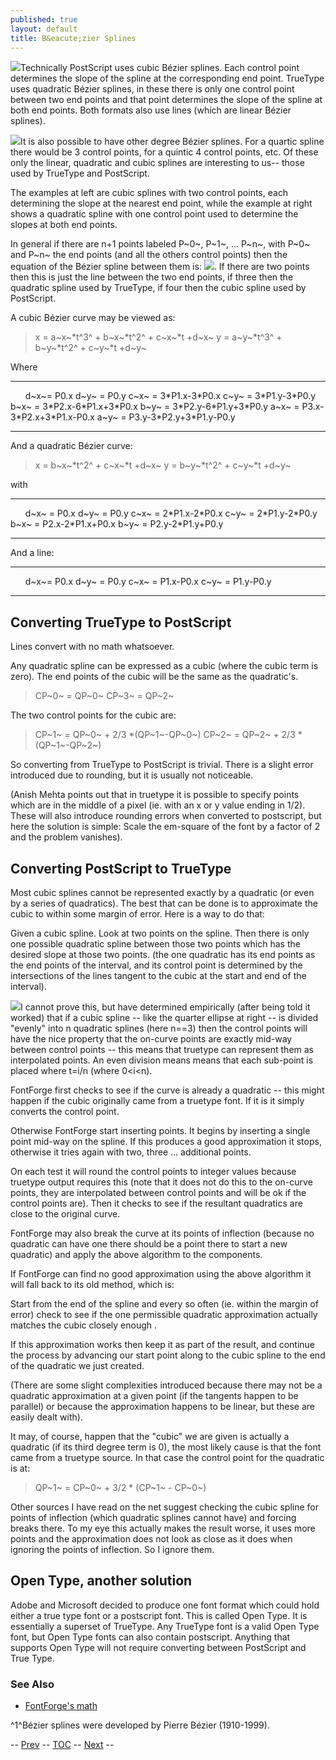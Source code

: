 ```yaml
---
published: true
layout: default
title: B&eacute;zier Splines
---
```



![](img/splines.gif)Technically PostScript uses cubic Bézier splines. Each
control point determines the slope of the spline at the corresponding
end point. TrueType uses quadratic Bézier splines, in these there is
only one control point between two end points and that point determines
the slope of the spline at both end points. Both formats also use lines
(which are linear Bézier splines).

![](img/quadbezier.gif)It is also possible to have other degree Bézier
splines. For a quartic spline there would be 3 control points, for a
quintic 4 control points, etc. Of these only the linear, quadratic and
cubic splines are interesting to us-- those used by TrueType and
PostScript.

The examples at left are cubic splines with two control points, each
determining the slope at the nearest end point, while the example at
right shows a quadratic spline with one control point used to determine
the slopes at both end points.

In general if there are n+1 points labeled P~0~, P~1~, ... P~n~, with
P~0~ and P~n~ the end points (and all the others control points) then
the equation of the Bézier spline between them is: ![](img/bezier.gif). If
there are two points then this is just the line between the two end
points, if three then the quadratic spline used by TrueType, if four
then the cubic spline used by PostScript.

A cubic Bézier curve may be viewed as:

> x = a~x~\*t^3^ + b~x~\*t^2^ + c~x~\*t +d~x~
>  y = a~y~\*t^3^ + b~y~\*t^2^ + c~y~\*t +d~y~

Where

  ------- ---------------------------------- ----------------------------------
          d~x~= P0.x                         d~y~ = P0.y
          c~x~ = 3\*P1.x-3\*P0.x             c~y~ = 3\*P1.y-3\*P0.y
          b~x~ = 3\*P2.x-6\*P1.x+3\*P0.x     b~y~ = 3\*P2.y-6\*P1.y+3\*P0.y
          a~x~ = P3.x-3\*P2.x+3\*P1.x-P0.x   a~y~ = P3.y-3\*P2.y+3\*P1.y-P0.y
  ------- ---------------------------------- ----------------------------------

And a quadratic Bézier curve:

> x = b~x~\*t^2^ + c~x~\*t +d~x~
>  y = b~y~\*t^2^ + c~y~\*t +d~y~

with

  ------- -------------------------- --------------------------
          d~x~ = P0.x                d~y~ = P0.y
          c~x~ = 2\*P1.x-2\*P0.x     c~y~ = 2\*P1.y-2\*P0.y
          b~x~ = P2.x-2\*P1.x+P0.x   b~y~ = P2.y-2\*P1.y+P0.y
  ------- -------------------------- --------------------------

And a line:

  ------- ------------------ ------------------
          d~x~= P0.x         d~y~ = P0.y
          c~x~ = P1.x-P0.x   c~y~ = P1.y-P0.y
  ------- ------------------ ------------------

Converting TrueType to PostScript
---------------------------------

Lines convert with no math whatsoever.

Any quadratic spline can be expressed as a cubic (where the cubic term
is zero). The end points of the cubic will be the same as the
quadratic's.

> CP~0~ = QP~0~
>  CP~3~ = QP~2~

The two control points for the cubic are:

> CP~1~ = QP~0~ + 2/3 \*(QP~1~-QP~0~)
>  CP~2~ = QP~2~ + 2/3 \*(QP~1~-QP~2~)

So converting from TrueType to PostScript is trivial. There is a slight
error introduced due to rounding, but it is usually not noticeable.

(Anish Mehta points out that in truetype it is possible to specify
points which are in the middle of a pixel (ie. with an x or y value
ending in 1/2). These will also introduce rounding errors when converted
to postscript, but here the solution is simple: Scale the em-square of
the font by a factor of 2 and the problem vanishes).

Converting PostScript to TrueType
---------------------------------

Most cubic splines cannot be represented exactly by a quadratic (or even
by a series of quadratics). The best that can be done is to approximate
the cubic to within some margin of error. Here is a way to do that:

Given a cubic spline. Look at two points on the spline. Then there is
only one possible quadratic spline between those two points which has
the desired slope at those two points. (the one quadratic has its end
points as the end points of the interval, and its control point is
determined by the intersections of the lines tangent to the cubic at the
start and end of the interval).

![](img/cubic2quad.png)I cannot prove this, but have determined empirically
(after being told it worked) that if a cubic spline -- like the quarter
ellipse at right -- is divided "evenly" into n quadratic splines (here
n==3) then the control points will have the nice property that the
on-curve points are exactly mid-way between control points -- this means
that truetype can represent them as interpolated points. An even
division means means that each sub-point is placed where t=i/n (where
0\<i\<n).

FontForge first checks to see if the curve is already a quadratic --
this might happen if the cubic originally came from a truetype font. If
it is it simply converts the control point.

Otherwise FontForge start inserting points. It begins by inserting a
single point mid-way on the spline. If this produces a good
approximation it stops, otherwise it tries again with two, three ...
additional points.

On each test it will round the control points to integer values because
truetype output requires this (note that it does not do this to the
on-curve points, they are interpolated between control points and will
be ok if the control points are). Then it checks to see if the resultant
quadratics are close to the original curve.

FontForge may also break the curve at its points of inflection (because
no quadratic can have one there should be a point there to start a new
quadratic) and apply the above algorithm to the components.

If FontForge can find no good approximation using the above algorithm it
will fall back to its old method, which is:

Start from the end of the spline and every so often (ie. within the
margin of error) check to see if the one permissible quadratic
approximation actually matches the cubic closely enough .

If this approximation works then keep it as part of the result, and
continue the process by advancing our start point along to the cubic
spline to the end of the quadratic we just created.

(There are some slight complexities introduced because there may not be
a quadratic approximation at a given point (if the tangents happen to be
parallel) or because the approximation happens to be linear, but these
are easily dealt with).

It may, of course, happen that the "cubic" we are given is actually a
quadratic (if its third degree term is 0), the most likely cause is that
the font came from a truetype source. In that case the control point for
the quadratic is at:

> QP~1~ = CP~0~ + 3/2 \* (CP~1~ - CP~0~)

Other sources I have read on the net suggest checking the cubic spline
for points of inflection (which quadratic splines cannot have) and
forcing breaks there. To my eye this actually makes the result worse, it
uses more points and the approximation does not look as close as it does
when ignoring the points of inflection. So I ignore them.

Open Type, another solution
---------------------------

Adobe and Microsoft decided to produce one font format which could hold
either a true type font or a postscript font. This is called Open Type.
It is essentially a superset of TrueType. Any TrueType font is a valid
Open Type font, but Open Type fonts can also contain postscript.
Anything that supports Open Type will not require converting between
PostScript and True Type.

### See Also

-   [FontForge's math](pfaeditmath.html)

^1^Bézier splines were developed by Pierre Bézier (1910-1999).

-- [Prev](sfdformat.html) -- [TOC](overview.html) --
[Next](corpchar.html) --
